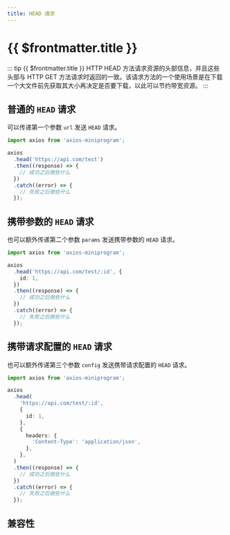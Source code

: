 ```yaml
---
title: HEAD 请求
---
```


# {{ $frontmatter.title }}

::: tip {{ $frontmatter.title }}
HTTP HEAD 方法请求资源的头部信息，并且这些头部与 HTTP GET 方法请求时返回的一致。该请求方法的一个使用场景是在下载一个大文件前先获取其大小再决定是否要下载，以此可以节约带宽资源。
:::

## 普通的 `HEAD` 请求

可以传递第一个参数 `url` 发送 `HEAD` 请求。

```ts
import axios from 'axios-miniprogram';

axios
  .head('https://api.com/test')
  .then((response) => {
    // 成功之后做些什么
  })
  .catch((error) => {
    // 失败之后做些什么
  });
```

## 携带参数的 `HEAD` 请求

也可以额外传递第二个参数 `params` 发送携带参数的 `HEAD` 请求。

```ts
import axios from 'axios-miniprogram';

axios
  .head('https://api.com/test/:id', {
    id: 1,
  })
  .then((response) => {
    // 成功之后做些什么
  })
  .catch((error) => {
    // 失败之后做些什么
  });
```

## 携带请求配置的 `HEAD` 请求

也可以额外传递第三个参数 `config` 发送携带请求配置的 `HEAD` 请求。

```ts
import axios from 'axios-miniprogram';

axios
  .head(
    'https://api.com/test/:id',
    {
      id: 1,
    },
    {
      headers: {
        'Content-Type': 'application/json',
      },
    },
  )
  .then((response) => {
    // 成功之后做些什么
  })
  .catch((error) => {
    // 失败之后做些什么
  });
```

## 兼容性

<VPCompatibility wx swan tt='1.0.0' qq tt2 qh />
